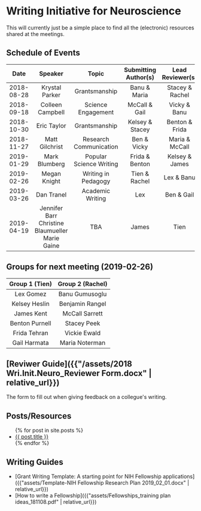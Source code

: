 # Writing Initiative for Neuroscience

This will currently just be a simple place to find all the (electronic) resources shared at the meetings.

## Schedule of Events

|    Date    |      Speaker     |          Topic          | Submitting Author(s) | Lead Reviewer(s) |
|:----------:|:----------------:|:-----------------------:|:--------------------:|:----------------:|
| 2018-08-28 |  Krystal Parker  |      Grantsmanship      |     Banu & Maria     |  Stacey & Rachel |
| 2018-09-18 | Colleen Campbell |    Science Engagement   |     McCall & Gail    |   Vicky & Banu   |
| 2018-10-30 |    Eric Taylor   |      Grantsmanship      |    Kelsey & Stacey   |  Benton & Frida  |
| 2018-11-27 |  Matt Gilchrist  |  Research Communication |      Ben & Vicky     |  Maria & McCall  |
| 2019-01-29 |   Mark Blumberg  | Popular Science Writing |    Frida & Benton    |  Kelsey & James  |
| 2019-02-26 |   Megan Knight   |   Writing in Pedagogy   |     Tien & Rachel    |    Lex & Banu    |
| 2019-03-26 |    Dan Tranel    |    Academic Writing     |         Lex          |    Ben & Gail    |
| 2019-04-19 |Jennifer Barr<br>Christine Blaumueller<br>Marie Gaine  |           TBA           |          James         |       Tien       |

## Groups for next meeting (2019-02-26)

| Group 1 (Tien)  |Group 2 (Rachel) |
|:---------------:|:---------------:|
|Lex Gomez        |Banu Gumusoglu   |
|Kelsey Heslin    |Benjamin Rangel  |
|James Kent       |McCall Sarrett   |
|Benton Purnell   |Stacey Peek      |
|Frida Tehran     |Vickie Ewald     |
|Gail Harmata     |Maria Noterman   |

## [Reviwer Guide]({{"/assets/2018 Wri.Init.Neuro_Reviewer Form.docx" | relative_url}})

The form to fill out when giving feedback on a collegue's writing.

## Posts/Resources

<ul>
  {% for post in site.posts %}
    <li>
      <a href="{{ post.url | relative_url }}">{{ post.title }}</a>
    </li>
  {% endfor %}
</ul>

## Writing Guides

- [Grant Writing Template: A starting point for NIH Fellowship applications]({{"assets/Template-NIH Fellowship Research Plan 2019_02_01.docx" | relative_url}})
- [How to write a Fellowship]({{"assets/Fellowships_training plan ideas_181108.pdf" | relative_url}})